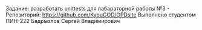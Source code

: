 Задание: разработать unittests для лабараторной работы №3 - Репозиторий: https://github.com/KyouGOD/OPDsite Выполнено студентом ПИН-222 Бадрызлов Сергей Владимирович

